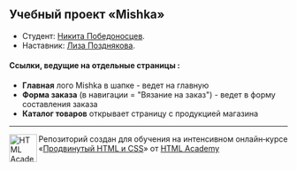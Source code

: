 ## Учебный проект «Mishka»

* Студент: [Никита Победоносцев](https://up.htmlacademy.ru/adaptive/12/user/502263).
* Наставник: [Лиза Позднякова](https://htmlacademy.ru/profile/lizzy).

#### Ссылки, ведущие на отдельные страницы :
* **Главная** лого Mishka в шапке - ведет на главную
* **Форма заказа** (в навигации = "Вязание на заказ") - ведет в форму составления заказа
* **Каталог товаров** открывает страницу с продукцией магазина
---
<a href="https://htmlacademy.ru/intensive/adaptive"><img align="left" width="50" height="50" alt="HTML Academy" src="https://up.htmlacademy.ru/static/img/intensive/adaptive/logo-for-github.svg"></a>

Репозиторий создан для обучения на интенсивном онлайн‑курсе «[Продвинутый HTML и CSS](https://htmlacademy.ru/intensive/adaptive)» от [HTML Academy](https://htmlacademy.ru)
